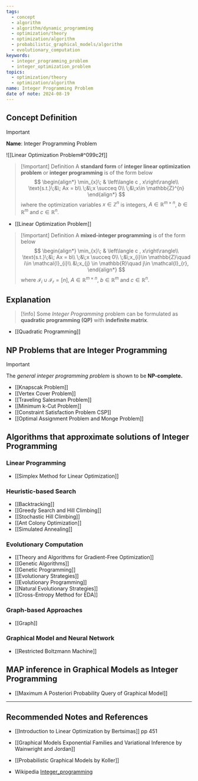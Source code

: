 ```yaml
---
tags:
  - concept
  - algorithm
  - algorithm/dynamic_programming
  - optimization/theory
  - optimization/algorithm
  - probabilistic_graphical_models/algorithm
  - evolutionary_computation
keywords:
  - integer_programming_problem
  - integer_optimization_problem
topics:
  - optimization/theory
  - optimization/algorithm
name: Integer Programming Problem
date of note: 2024-08-19
---
```


## Concept Definition

>[!important]
>**Name**: Integer Programming Problem

![[Linear Optimization Problem#^099c2f]]


>[!important] Definition
>A **standard form** of  **integer linear optimization problem** or **integer programming** is of the form below
>$$
>\begin{align*}
>\min_{x}\; & \left\langle c ,  x\right\rangle\\
>\text{s.t.}\;&\; Ax = b\\
>\;&\;x \succeq 0\\
>\;&\;x\in \mathbb{Z}^{n}
\end{align*}
>$$
>iwhere the optimization variables $x\in \mathbb{Z}^{n}$ is integers, $A\in \mathbb{R}^{m\times n}$, $b\in \mathbb{R}^{m}$  and $c\in \mathbb{R}^{n}.$

- [[Linear Optimization Problem]]

>[!important] Definition
>A  **mixed-integer programming** is of the form below
>$$
>\begin{align*}
>\min_{x}\; & \left\langle c ,  x\right\rangle\\
>\text{s.t.}\;&\; Ax = b\\
>\;&\;x \succeq 0\\
>\;&\;x_{i}\in \mathbb{Z}\quad i\in \mathcal{I}_{i}\\
>&\;x_{j} \in \mathbb{R}\quad j\in \mathcal{I}_{r},
\end{align*}
>$$
>where $\mathcal{I}_{i} \cup \mathcal{I}_{r} = [n]$, $A\in \mathbb{R}^{m\times n}$, $b\in \mathbb{R}^{m}$ and $c\in \mathbb{R}^{n}.$


## Explanation

>[!info]
>Some *Integer Programming* problem can be formulated as **quadratic programming (QP)** with **indefinite matrix**.

- [[Quadratic Programming]]

## NP Problems that are Integer Programming

>[!important] 
>The *general integer programming problem* is shown to be **NP-complete.**


- [[Knapscak Problem]]
- [[Vertex Cover Problem]]
- [[Traveling Salesman Problem]]
- [[Minimum k-Cut Problem]]
- [[Constraint Satisfaction Problem CSP]]
- [[Optimal Assignment Problem and Monge Problem]]



## Algorithms that approximate solutions of Integer Programming

### Linear Programming

- [[Simplex Method for Linear Optimization]]


### Heuristic-based Search

- [[Backtracking]]
- [[Greedy Search and Hill Climbing]]
- [[Stochastic Hill Climbing]]
- [[Ant Colony Optimization]]
- [[Simulated Annealing]]

### Evolutionary Computation

- [[Theory and Algorithms for Gradient-Free Optimization]]
- [[Genetic Algorithms]]
- [[Genetic Programming]]
- [[Evolutionary Strategies]]
- [[Evolutionary Programming]]
- [[Natural Evolutionary Strategies]]
- [[Cross-Entropy Method for EDA]]

### Graph-based Approaches

- [[Graph]]


### Graphical Model and Neural Network

- [[Restricted Boltzmann Machine]]





## MAP inference in Graphical Models as Integer Programming

- [[Maximum A Posteriori Probability Query of Graphical Model]]




-----------
##  Recommended Notes and References




- [[Introduction to Linear Optimization by Bertsimas]] pp 451
- [[Graphical Models Exponential Families and Variational Inference by Wainwright and Jordan]]
- [[Probabilistic Graphical Models by Koller]]

- Wikipedia [Integer_programming](https://en.wikipedia.org/wiki/Integer_programming)